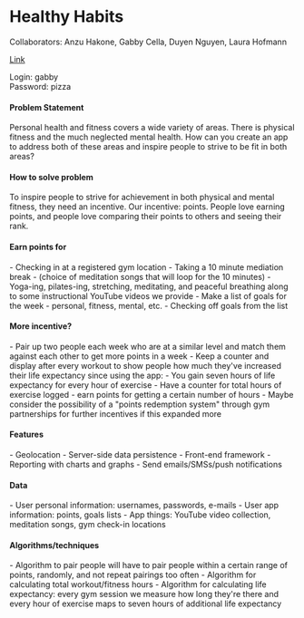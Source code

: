 <h1>Healthy Habits</h1>
Collaborators: Anzu Hakone, Gabby Cella, Duyen Nguyen, Laura Hofmann

<a href="http://comp20-f2014-team4.herokuapp.com/"> Link </a>

Login: gabby <br>
Password: pizza

<h4>Problem Statement</h4>
<p>Personal health and fitness covers a wide variety of areas. There is physical fitness and the much neglected mental health. 
How can you create an app to address both of these areas and inspire people to strive to be fit in both areas?</p>

<h4>How to solve problem</h4>
<p>To inspire people to strive for achievement in both physical and mental fitness, they need an incentive. Our incentive: points. People love earning points, and people love comparing their points to others and seeing their rank.</p>

<h4>Earn points for</h4>
- Checking in at a registered gym location
- Taking a 10 minute mediation break
	- (choice of meditation songs that will loop for the 10 minutes)
- Yoga-ing, pilates-ing, stretching, meditating, and peaceful breathing along to some instructional YouTube videos we provide
- Make a list of goals for the week - personal, fitness, mental, etc.
- Checking off goals from the list


<h4>More incentive?</h4>
- Pair up two people each week who are at a similar level and match them against each other to get more points in a week
- Keep a counter and display after every workout to show people how much they've increased their life expectancy since using the app:
	- You gain seven hours of life expectancy for every hour of exercise
- Have a counter for total hours of exercise logged - earn points for getting a certain number of hours
- Maybe consider the possibility of a "points redemption system" through gym partnerships for further incentives if this expanded more

<h4>Features</h4>
	- Geolocation
	- Server-side data persistence
	- Front-end framework 
	- Reporting with charts and graphs
	- Send emails/SMSs/push notifications

<h4>Data</h4>
- User personal information: usernames, passwords, e-mails
- User app information: points, goals lists
- App things: YouTube video collection, meditation songs, gym check-in locations


<h4>Algorithms/techniques</h4>
- Algorithm to pair people will have to pair people within a certain range of points, randomly, and not repeat pairings too often
- Algorithm for calculating total workout/fitness hours
- Algorithm for calculating life expectancy: every gym session we measure how long they're there and every hour of exercise maps to seven hours of additional life expectancy
